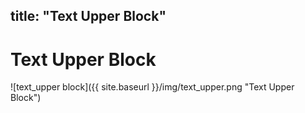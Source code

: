 title: "Text Upper Block"
---
# Text Upper Block
![text_upper block]({{ site.baseurl }}/img/text_upper.png "Text Upper Block")
